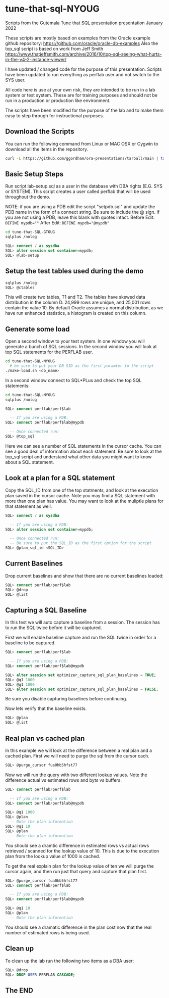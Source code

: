 # tune-that-sql-NYOUG
Scripts from the Gutemala Tune that SQL presentation presentation January 2022

These scripts are mostly based on examples from the Oracle example github repository:
https://github.com/oracle/oracle-db-examples
Also the top_sql script is based on work from Jeff Smith
https://www.thatjeffsmith.com/archive/2016/10/top-sql-seeing-what-hurts-in-the-v4-2-instance-viewer/

I have updated / changed code for the purpose of this presentation.
Scripts have been updated to run everything as perflab user and not switch to the SYS user.

All code here is use at your own risk, they are intended to be run in a lab system or test system.
These are for training purposes and should not be run in a production or production like environment.

The scripts have been modified for the purpose of the lab and to make them easy to step through for instructional purposes.

## Download the Scripts
You can run the following command from Linux or MAC OSX or Cygwin to download all the items in the repository.

```bash
curl -L https://github.com/ggordham/ora-presentations/tarball/main | tar xz --strip=1
```

## Basic Setup Steps
Run script lab-setup.sql as a user in the database with DBA rights (E.G. SYS or SYSTEM).
This script creates a user called perflab that will be used throughout the demo.

NOTE: if you are using a PDB edit the script "setpdb.sql" and update the PDB name in the form of a connect string.  Be sure to include the @ sign.  If you are not using a PDB, leave this blank with quotes intact.
Before Edit:
```DEFINE mypdb=""```
After Edit:
```DEFINE mypdb="@mypdb"```


```bash
cd tune-that-SQL-GTOUG
sqlplus /nolog
```
```sql
SQL> connect / as sysdba
SQL> alter session set container=mypdb;
SQL> @lab-setup
```

## Setup the test tables used during the demo

```bash
sqlplus /nolog
SQL> @ctables
```

This will create two tables, T1 and T2.  The tables have skewed data distribution in the column D.  24,999 rows are unique, and 25,001 rows contain the value 10.
By default Oracle assumes a normal distribution, as we have run enhanced statistics, a histogram is created on this column.

## Generate some load

Open a second window to your test system.  In one window you will generate a bunch of SQL sessions.  In the second window you will look at top SQL statements for the PERFLAB user.

```bash
cd tune-that-SQL-NYOUG
  # be sure to put your DB SID as the first paramter to the script
./make-load.sh <db_name>
```
In a second window connect to SQL\*PLus and check the top SQL statements:
```bash
cd tune-that-SQL-NYOUG
sqlplus /nolog
```
```sql
SQL> connect perflab/perf$lab

  -- If you are using a PDB:
SQL> connect perflab/perf$lab@mypdb

  -- Once connected run:
SQL> @top_sql

```

Here we can see a number of SQL statements in the cursor cache.  You can see a good deal of information about each statement.  Be sure to look at the top_sql script and understand what other data you might want to know about a SQL statement.

## Look at a plan for a SQL statement

Copy the SQL_ID from one of the top statments, and look at the execution plan saved in the cursor cache. Note you may find a SQL statement with more than one plan has value.  You may want to look at the muliptle plans for that statement as well.

```sql
SQL> connect / as sysdba

  -- If you are using a PDB:
SQL> alter session set container=mypdb;

  -- Once connected run:
  -- Be sure to put the SQL_ID as the first option for the script
SQL> @plan_sql_id <SQL_ID>
```

## Current Baselines

Drop current baselines and show that there are no current baselines loaded:

```sql
SQL> connect perflab/perf$lab
SQL> @drop
SQL> @list
```

## Capturing a SQL Baseline

In this test we will auto capture a baseline from a session.  The session has to run the SQL twice before it will be captured.

First we will enable baseline capture and run the SQL twice in order for a baseline to be captured.
```sql
SQL> connect perflab/perf$lab

  -- If you are using a PDB:
SQL> connect perflab/perf$lab@mypdb

SQL> alter session set optimizer_capture_sql_plan_baselines = TRUE;
SQL> @q1 1000
SQL> @q1 1000
SQL> alter session set optimizer_capture_sql_plan_baselines = FALSE;
```

Be sure you disable capturing baselines before continuing.

Now lets verify that the baseline exists.

```sql
SQL> @plan
SQL> @list
```

## Real plan vs cached plan

In this example we will look at the difference between a real plan and a cached plan.
First we will need to purge the sql from the cursor cach.

```sql
SQL> @purge_cursor fua0hb5hfst77
```

Now we will run the query with two different lookup values.  Note the difference actual vs estimated rows and byts vs buffers.

```sql
SQL> connect perflab/perf$lab

  -- If you are using a PDB:
SQL> connect perflab/perf$lab@mypdb

SQL> @q1 1000
SQL> @plan
  -- Note the plan information
SQL> @q1 10
SQL> @plan
  -- Note the plan information
```

You should see a dramtic difference in estimated rows vs actual rows retrieved / scanned for the lookup value of 10.  This is due to the execution plan from the lookup value of 1000 is cached.

To get the real explain plan for the lookup value of ten we will purge the cursor again, and then run just that query and capture that plan first.

```sql
SQL> @purge_cursor fua0hb5hfst77
SQL> connect perflab/perf$lab

  -- If you are using a PDB:
SQL> connect perflab/perf$lab@mypdb

SQL> @q1 10
SQL> @plan
  -- Note the plan information
```

You should see a dramatic difference in the plan cost now that the real number of estimated rows is being used.

## Clean up
To clean up the lab run the following two items as a DBA user:

```sql
SQL> @drop
SQL> DROP USER PERFLAB CASCADE;
```

## The END
